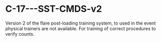 # C-17---SST-CMDS-v2
Version 2 of the flare post-loading training system, to used in the event physical trainers are not available. For training of correct procedures to verify counts.
